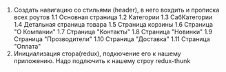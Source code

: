 1. Создать навигацию со стильями (header), в него вохдить и прописка всех роутов
   1.1 Основная страница
   1.2 Категории
   1.3 СабКатегории
   1.4 Детальная страница товара
   1.5 Страница корзины
   1.6 Страница "О Компании"
   1.7 Страница "Контакты"
   1.8 Страница "Новинки"
   1.9 Страница "Прозводители"
   1.10 Страница "Доставка"
   1.11 Страница "Оплата"
2. Инициализация стора(redux), подкючение его к нашему приложению. Надо подлючить к нашему строу redux-thunk
